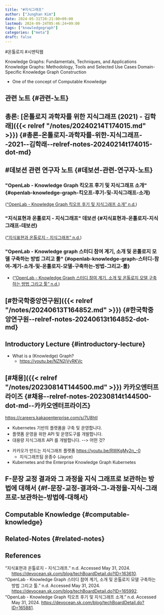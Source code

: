```yaml
---
title: "#지식그래프"
author: ["Junghan Kim"]
date: 2024-05-31T20:21:00+09:00
lastmod: 2024-09-24T05:46:24+09:00
tags: ["knowledgegraph"]
categories: ["meta"]
draft: false
---
```


\#온톨로지 #시맨틱웹

Knowledge Graphs: Fundamentals, Techniques, and Applications Knowledge Graphs: Methodology, Tools and Selected Use Cases Domain-Specific Knowledge Graph Construction

-   One of the concept of Computable Knowledge


## 관련 노트 {#관련-노트}


## 총론: [온톨로지 과학자를 위한 지식그래프 (2021) - 김학래]({{< relref "/notes/20240214T174015.md" >}}) {#총론-온톨로지-과학자를-위한-지식그래프--2021--김학래--relref-notes-20240214t174015-dot-md}


## #데보션 관련 연구자 노트 {#데보션-관련-연구자-노트}


### "OpenLab - Knowledge Graph 킥오프 후기 및 지식그래프 소개" {#openlab-knowledge-graph-킥오프-후기-및-지식그래프-소개}

(<a href="#citeproc_bib_item_3">“OpenLab - Knowledge Graph 킥오프 후기 및 지식그래프 소개” n.d.</a>)


### "지식표현과 온톨로지 - 지식그래프"  데보션 {#지식표현과-온톨로지-지식그래프-데보션}

(<a href="#citeproc_bib_item_1">“지식표현과 온톨로지 - 지식그래프” n.d.</a>)


### "OpenLab - Knowledge graph 스터디 참여 계기, 소개 및 온톨로지 모델 구축하는 방법 그리고 툴" {#openlab-knowledge-graph-스터디-참여-계기-소개-및-온톨로지-모델-구축하는-방법-그리고-툴}

-   (<a href="#citeproc_bib_item_2">“OpenLab - Knowledge Graph 스터디 참여 계기, 소개 및 온톨로지 모델 구축하는 방법 그리고 툴” n.d.</a>)


## [#한국학중앙연구원]({{< relref "/notes/20240613T164852.md" >}}) {#한국학중앙연구원--relref-notes-20240613t164852-dot-md}


## Introductory Lecture {#introductory-lecture}

-   What is a (Knowledge) Graph?
    -   <https://youtu.be/NZN2jVyRKVc>


## [#채용]({{< relref "/notes/20230814T144500.md" >}}) 카카오엔터프라이즈 {#채용--relref-notes-20230814t144500-dot-md--카카오엔터프라이즈}

<https://careers.kakaoenterprise.com/s/7U8htI>

-   Kubernetes 기반의 플랫폼을 구축 및 운영합니다.
-   플랫폼 운영을 위한 API 및 운영도구를 개발합니다.
-   대용량 지식그래프 API 를 개발합니다. --&gt; 어떤 것?

<!--listend-->

-   카카오가 만드는 지식그래프 플랫폼 <https://youtu.be/RWKgMy2n_-0>
    -   지식그래프팀 윤종수 (Jayce)
-   Kubernetes and the Enterprise Knowledge Graph Kubernetes


## F-문장 교정 결과와 그 과정을 지식 그래프로 보관하는 방법에 대해서 {#f-문장-교정-결과와-그-과정을-지식-그래프로-보관하는-방법에-대해서}


## Computable Knowledge {#computable-knowledge}


## Related-Notes {#related-notes}

## References

<style>.csl-entry{text-indent: -1.5em; margin-left: 1.5em;}</style><div class="csl-bib-body">
  <div class="csl-entry"><a id="citeproc_bib_item_1"></a>“지식표현과 온톨로지 - 지식그래프.” n.d. Accessed May 31, 2024. <a href="https://devocean.sk.com/blog/techBoardDetail.do?ID=163610">https://devocean.sk.com/blog/techBoardDetail.do?ID=163610</a>.</div>
  <div class="csl-entry"><a id="citeproc_bib_item_2"></a>“OpenLab - Knowledge Graph 스터디 참여 계기, 소개 및 온톨로지 모델 구축하는 방법 그리고 툴.” n.d. Accessed May 31, 2024. <a href="https://devocean.sk.com/blog/techBoardDetail.do?ID=165992">https://devocean.sk.com/blog/techBoardDetail.do?ID=165992</a>.</div>
  <div class="csl-entry"><a id="citeproc_bib_item_3"></a>“OpenLab - Knowledge Graph 킥오프 후기 및 지식그래프 소개.” n.d. Accessed May 31, 2024. <a href="https://devocean.sk.com/blog/techBoardDetail.do?ID=165881">https://devocean.sk.com/blog/techBoardDetail.do?ID=165881</a>.</div>
</div>
